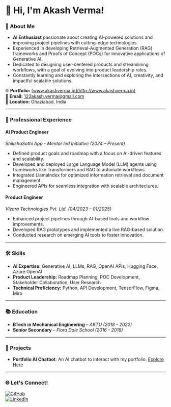 # 👋 Hi, I'm Akash Verma!

### 🚀 About Me
- **AI Enthusiast** passionate about creating AI-powered solutions and improving project pipelines with cutting-edge technologies.
- Experienced in developing Retrieval-Augmented Generation (RAG) frameworks and Proofs of Concept (POCs) for innovative applications of Generative AI.
- Dedicated to designing user-centered products and streamlining workflows, with a goal of evolving into product leadership roles.
- Constantly learning and exploring the intersections of AI, creativity, and impactful scalable solutions.

🌐 **Portfolio:** [www.akashverma.in](http://www.akashverma.in)  
📧 **Email:** 123akash.verma@gmail.com  
📍 **Location:** Ghaziabad, India  

---

### 💼 Professional Experience
#### **AI Product Engineer**  
*ShikshaSathi App - Mentor led Initiative (2024 – Present)*  
- Defined product goals and roadmap with a focus on AI-driven features and scalability.
- Developed and deployed Large Language Model (LLM) agents using frameworks like Transformers and RAG to automate workflows.
- Integrated LlamaIndex for optimized information retrieval and document management.
- Engineered APIs for seamless integration with scalable architectures.

#### **Product Engineer**  
*Vizara Technologies Pvt. Ltd. (04/2023 – 01/2025)*  
- Enhanced project pipelines through AI-based tools and workflow improvements.
- Developed RAG prototypes and implemented a live RAG-based solution.
- Conducted research on emerging AI tools to foster innovation.

---

### 🛠️ Skills
- **AI Expertise:** Generative AI, LLMs, RAG, OpenAI APIs, Hugging Face, Azure OpenAI  
- **Product Leadership:** Roadmap Planning, POC Development, Stakeholder Collaboration, User Research  
- **Technical Proficiency:** Python, API Development, TensorFlow, Figma, Miro  

---

### 📚 Education
- **BTech in Mechanical Engineering** – *AKTU (2018 - 2022)*  
- **Senior Secondary** – *Flora Dale School (2016 - 2018)*  

---

### 📂 Projects
- **Portfolio AI Chatbot**: An AI chatbot to interact with my portfolio. [Explore Here](http://www.akashverma.in)  

---

### 🌐 Let's Connect!
[![GitHub](https://img.shields.io/badge/GitHub-akki2000-000?style=for-the-badge&logo=github)](https://github.com/akki2000)  
[![LinkedIn](https://img.shields.io/badge/LinkedIn-Akash%20Verma-0077B5?style=for-the-badge&logo=linkedin)](https://linkedin.com/in/your-linkedin-profile)  

